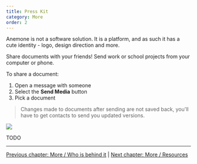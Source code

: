 ```yaml
---
title: Press Kit
category: More
order: 2
---
```


Anemone is not a software solution. It is a platform, and as such it has a cute identity - logo, design direction and more.

Share documents with your friends! Send work or school projects from your computer or phone.

To share a document:

1. Open a message with someone
2. Select the **Send Media** button
3. Pick a document

> Changes made to documents after sending are not saved back, you'll have to get contacts to send you updated versions.

![](//placehold.it/800x600)

TODO

-----

[<i class="fa fa-arrow-left" aria-hidden="true"></i> Previous chapter: More / Who is behind it](/more/authors) | [Next chapter: More / Resources <i class="fa fa-arrow-right" aria-hidden="true"></i>](/more/resources)
